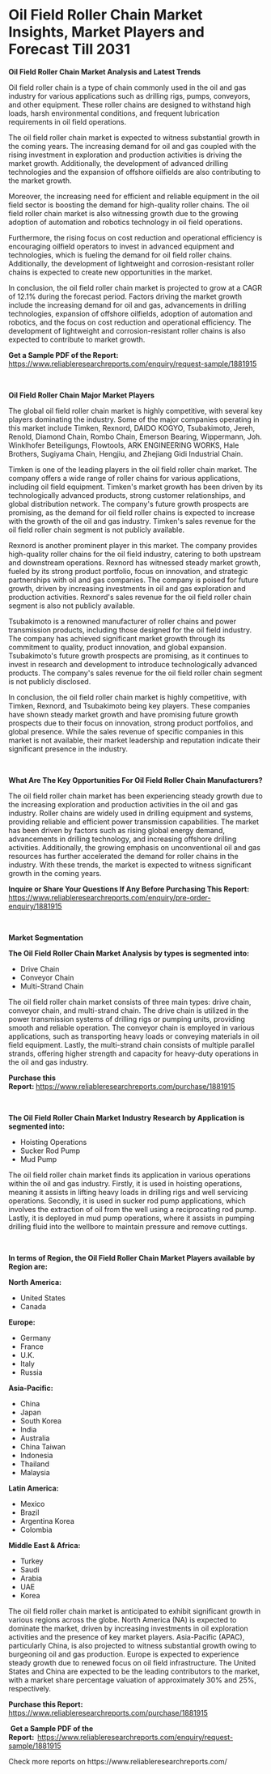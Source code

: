 <p><h1>Oil Field Roller Chain Market Insights, Market Players and Forecast Till 2031</h1></p><p><strong>Oil Field Roller Chain Market Analysis and Latest Trends</strong></p>
<p><p>Oil field roller chain is a type of chain commonly used in the oil and gas industry for various applications such as drilling rigs, pumps, conveyors, and other equipment. These roller chains are designed to withstand high loads, harsh environmental conditions, and frequent lubrication requirements in oil field operations.</p><p>The oil field roller chain market is expected to witness substantial growth in the coming years. The increasing demand for oil and gas coupled with the rising investment in exploration and production activities is driving the market growth. Additionally, the development of advanced drilling technologies and the expansion of offshore oilfields are also contributing to the market growth.</p><p>Moreover, the increasing need for efficient and reliable equipment in the oil field sector is boosting the demand for high-quality roller chains. The oil field roller chain market is also witnessing growth due to the growing adoption of automation and robotics technology in oil field operations.</p><p>Furthermore, the rising focus on cost reduction and operational efficiency is encouraging oilfield operators to invest in advanced equipment and technologies, which is fueling the demand for oil field roller chains. Additionally, the development of lightweight and corrosion-resistant roller chains is expected to create new opportunities in the market.</p><p>In conclusion, the oil field roller chain market is projected to grow at a CAGR of 12.1% during the forecast period. Factors driving the market growth include the increasing demand for oil and gas, advancements in drilling technologies, expansion of offshore oilfields, adoption of automation and robotics, and the focus on cost reduction and operational efficiency. The development of lightweight and corrosion-resistant roller chains is also expected to contribute to market growth.</p></p>
<p><strong>Get a Sample PDF of the Report:&nbsp;</strong> <a href="https://www.reliableresearchreports.com/enquiry/request-sample/1881915">https://www.reliableresearchreports.com/enquiry/request-sample/1881915</a></p>
<p>&nbsp;</p>
<p><strong>Oil Field Roller Chain Major Market Players</strong></p>
<p><p>The global oil field roller chain market is highly competitive, with several key players dominating the industry. Some of the major companies operating in this market include Timken, Rexnord, DAIDO KOGYO, Tsubakimoto, Jereh, Renold, Diamond Chain, Rombo Chain, Emerson Bearing, Wippermann, Joh. Winklhofer Beteiligungs, Flowtools, ARK ENGINEERING WORKS, Hale Brothers, Sugiyama Chain, Hengjiu, and Zhejiang Gidi Industrial Chain.</p><p>Timken is one of the leading players in the oil field roller chain market. The company offers a wide range of roller chains for various applications, including oil field equipment. Timken's market growth has been driven by its technologically advanced products, strong customer relationships, and global distribution network. The company's future growth prospects are promising, as the demand for oil field roller chains is expected to increase with the growth of the oil and gas industry. Timken's sales revenue for the oil field roller chain segment is not publicly available.</p><p>Rexnord is another prominent player in this market. The company provides high-quality roller chains for the oil field industry, catering to both upstream and downstream operations. Rexnord has witnessed steady market growth, fueled by its strong product portfolio, focus on innovation, and strategic partnerships with oil and gas companies. The company is poised for future growth, driven by increasing investments in oil and gas exploration and production activities. Rexnord's sales revenue for the oil field roller chain segment is also not publicly available.</p><p>Tsubakimoto is a renowned manufacturer of roller chains and power transmission products, including those designed for the oil field industry. The company has achieved significant market growth through its commitment to quality, product innovation, and global expansion. Tsubakimoto's future growth prospects are promising, as it continues to invest in research and development to introduce technologically advanced products. The company's sales revenue for the oil field roller chain segment is not publicly disclosed.</p><p>In conclusion, the oil field roller chain market is highly competitive, with Timken, Rexnord, and Tsubakimoto being key players. These companies have shown steady market growth and have promising future growth prospects due to their focus on innovation, strong product portfolios, and global presence. While the sales revenue of specific companies in this market is not available, their market leadership and reputation indicate their significant presence in the industry.</p></p>
<p>&nbsp;</p>
<p><strong>What Are The Key Opportunities For Oil Field Roller Chain Manufacturers?</strong></p>
<p><p>The oil field roller chain market has been experiencing steady growth due to the increasing exploration and production activities in the oil and gas industry. Roller chains are widely used in drilling equipment and systems, providing reliable and efficient power transmission capabilities. The market has been driven by factors such as rising global energy demand, advancements in drilling technology, and increasing offshore drilling activities. Additionally, the growing emphasis on unconventional oil and gas resources has further accelerated the demand for roller chains in the industry. With these trends, the market is expected to witness significant growth in the coming years.</p></p>
<p><strong>Inquire or Share Your Questions If Any Before Purchasing This Report:</strong> <a href="https://www.reliableresearchreports.com/enquiry/pre-order-enquiry/1881915">https://www.reliableresearchreports.com/enquiry/pre-order-enquiry/1881915</a></p>
<p>&nbsp;</p>
<p><strong>Market Segmentation</strong></p>
<p><strong>The Oil Field Roller Chain Market Analysis by types is segmented into:</strong></p>
<p><ul><li>Drive Chain</li><li>Conveyor Chain</li><li>Multi-Strand Chain</li></ul></p>
<p><p>The oil field roller chain market consists of three main types: drive chain, conveyor chain, and multi-strand chain. The drive chain is utilized in the power transmission systems of drilling rigs or pumping units, providing smooth and reliable operation. The conveyor chain is employed in various applications, such as transporting heavy loads or conveying materials in oil field equipment. Lastly, the multi-strand chain consists of multiple parallel strands, offering higher strength and capacity for heavy-duty operations in the oil and gas industry.</p></p>
<p><strong>Purchase this Report:&nbsp;</strong><a href="https://www.reliableresearchreports.com/purchase/1881915">https://www.reliableresearchreports.com/purchase/1881915</a></p>
<p>&nbsp;</p>
<p><strong>The Oil Field Roller Chain Market Industry Research by Application is segmented into:</strong></p>
<p><ul><li>Hoisting Operations</li><li>Sucker Rod Pump</li><li>Mud Pump</li></ul></p>
<p><p>The oil field roller chain market finds its application in various operations within the oil and gas industry. Firstly, it is used in hoisting operations, meaning it assists in lifting heavy loads in drilling rigs and well servicing operations. Secondly, it is used in sucker rod pump applications, which involves the extraction of oil from the well using a reciprocating rod pump. Lastly, it is deployed in mud pump operations, where it assists in pumping drilling fluid into the wellbore to maintain pressure and remove cuttings.</p></p>
<p>&nbsp;</p>
<p><strong>In terms of Region, the Oil Field Roller Chain Market Players available by Region are:</strong></p>
<p>
    <p> <strong> North America: </strong>
        <ul>
            <li>United States</li>
            <li>Canada</li>
        </ul>
        </p> 
    <p> <strong> Europe: </strong>
        <ul>
            <li>Germany</li>
            <li>France</li>
            <li>U.K.</li>
            <li>Italy</li>
            <li>Russia</li>
        </ul>
        </p> 
    <p> <strong> Asia-Pacific: </strong>
        <ul>
            <li>China</li>
            <li>Japan</li>
            <li>South Korea</li>
            <li>India</li>
            <li>Australia</li>
            <li>China Taiwan</li>
            <li>Indonesia</li>
            <li>Thailand</li>
            <li>Malaysia</li>
        </ul>
        </p> 
    <p> <strong> Latin America: </strong>
        <ul>
            <li>Mexico</li>
            <li>Brazil</li>
            <li>Argentina Korea</li>
            <li>Colombia</li>
        </ul>
        </p> 
    <p> <strong> Middle East & Africa: </strong>
        <ul>
            <li>Turkey</li>
            <li>Saudi</li>
            <li>Arabia</li>
            <li>UAE</li>
            <li>Korea</li>
        </ul>
    </p>
    </p>
<p><p>The oil field roller chain market is anticipated to exhibit significant growth in various regions across the globe. North America (NA) is expected to dominate the market, driven by increasing investments in oil exploration activities and the presence of key market players. Asia-Pacific (APAC), particularly China, is also projected to witness substantial growth owing to burgeoning oil and gas production. Europe is expected to experience steady growth due to renewed focus on oil field infrastructure. The United States and China are expected to be the leading contributors to the market, with a market share percentage valuation of approximately 30% and 25%, respectively.</p></p>
<p><strong>Purchase this Report: </strong><a href="https://www.reliableresearchreports.com/purchase/1881915">https://www.reliableresearchreports.com/purchase/1881915</a></p>
<p>&nbsp;<strong>Get a Sample PDF of the Report:&nbsp;&nbsp;</strong><a href="https://www.reliableresearchreports.com/enquiry/request-sample/1881915">https://www.reliableresearchreports.com/enquiry/request-sample/1881915</a></p>
<p><strong></strong></p>
<p>Check more reports on https://www.reliableresearchreports.com/</p>